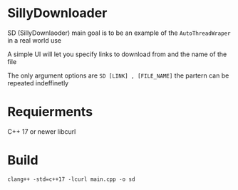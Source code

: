 # SillyDownloader
SD (SillyDownlaoder) main goal is to be an example of the ```AutoThreadWraper```
in a real world use

A simple UI will let you specify links to download from and the name of the
file

The only argument options are ```SD [LINK] , [FILE_NAME]```
the partern can be repeated indeffinetly


# Requierments
C++ 17 or newer
libcurl 

# Build
```clang++ -std=c++17 -lcurl main.cpp -o sd```
